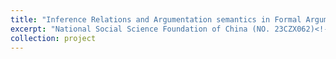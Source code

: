 ```yaml
---
title: "Inference Relations and Argumentation semantics in Formal Argumentation"
excerpt: "National Social Science Foundation of China (NO. 23CZX062)<!-- <br/><img src='/images/500x300.png'> -->"
collection: project
---
```


<!-- This is an item in your portfolio. It can be have images or nice text. If you name the file .md, it will be parsed as markdown. If you name the file .html, it will be parsed as HTML.  -->
